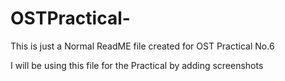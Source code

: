 # OSTPractical-
This is just a Normal ReadME file created for OST Practical No.6

I will be using this file for the Practical by adding screenshots
